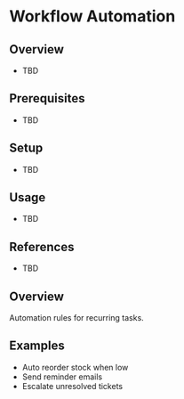 # Workflow Automation

## Overview
- TBD

## Prerequisites
- TBD

## Setup
- TBD

## Usage
- TBD

## References
- TBD


## Overview
Automation rules for recurring tasks.

## Examples
- Auto reorder stock when low
- Send reminder emails
- Escalate unresolved tickets
